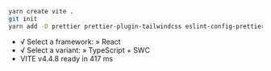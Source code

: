 ```bash
yarn create vite .
git init
yarn add -D prettier prettier-plugin-tailwindcss eslint-config-prettier
```

- √ Select a framework: » React
- √ Select a variant: » TypeScript + SWC
- VITE v4.4.8 ready in 417 ms
